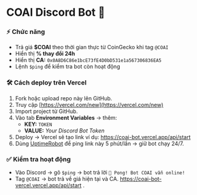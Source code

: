 # COAI Discord Bot 🚀

### ⚡ Chức năng
- Trả giá **$COAI** theo thời gian thực từ CoinGecko khi tag `@COAI`
- Hiển thị **% thay đổi 24h**
- Hiển thị **CA:** `0x0A8D6C86e1bcE73fE4D0bD531e1a567306836EA5`
- Lệnh `$ping` để kiểm tra bot còn hoạt động

### 🛠 Cách deploy trên Vercel
1. Fork hoặc upload repo này lên GitHub.
2. Truy cập [https://vercel.com/new](https://vercel.com/new)
3. Import project từ GitHub.
4. Vào tab **Environment Variables** → thêm:
   - **KEY:** `TOKEN`
   - **VALUE:** *Your Discord Bot Token*
5. Deploy → Vercel sẽ tạo link ví dụ:
   https://coai-bot.vercel.app/api/start
6. Dùng [UptimeRobot](https://uptimerobot.com) để ping link này 5 phút/lần → giữ bot chạy 24/7.

### ✅ Kiểm tra hoạt động
- Vào Discord → gõ `$ping` → bot trả lời `🏓 Pong! Bot COAI vẫn online!`
- Tag `@COAI` → bot trả về giá hiện tại và CA.
https://coai-bot-vercel.vercel.app/api/start
  .
